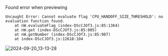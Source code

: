 Found error when previewing 

```
Uncaught Error: Cannot evaluate flag 'CPU_HANDOFF_SIZE_THRESHOLD': no evaluation function found.
    at nW.evaluateFlag (index-DScCJOf3.js:85:1364)
    at nW.get (index-DScCJOf3.js:85:805)
    at nW.getNumber (index-DScCJOf3.js:85:987)
    at index-DScCJOf3.js:12618:104
```
![2024-09-20_13-13-28](https://github.com/user-attachments/assets/3e5bbf6d-d724-494e-926f-d4494b906392)
